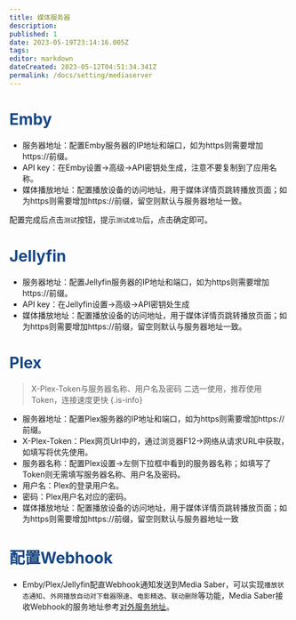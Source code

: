 ```yaml
---
title: 媒体服务器
description: 
published: 1
date: 2023-05-19T23:14:16.005Z
tags: 
editor: markdown
dateCreated: 2023-05-12T04:51:34.341Z
permalink: /docs/setting/mediaserver
---
```


# <font color=#184785>Emby</font>
- 服务器地址：配置Emby服务器的IP地址和端口，如为https则需要增加https://前缀。
- API key：在Emby设置->高级->API密钥处生成，注意不要复制到了应用名称。
- 媒体播放地址：配置播放设备的访问地址，用于媒体详情页跳转播放页面；如为https则需要增加https://前缀，留空则默认与服务器地址一致。

配置完成后点击`测试`按钮，提示`测试成功`后，点击确定即可。

# <font color=#184785>Jellyfin</font>
- 服务器地址：配置Jellyfin服务器的IP地址和端口，如为https则需要增加https://前缀。
- API key：在Jellyfin设置->高级->API密钥处生成
- 媒体播放地址：配置播放设备的访问地址，用于媒体详情页跳转播放页面；如为https则需要增加https://前缀，留空则默认与服务器地址一致。

# <font color=#184785>Plex</font>
> X-Plex-Token与服务器名称、用户名及密码 二选一使用，推荐使用Token，连接速度更快
> {.is-info}

- 服务器地址：配置Plex服务器的IP地址和端口，如为https则需要增加https://前缀。
- X-Plex-Token：Plex网页Url中的，通过浏览器F12->网络从请求URL中获取，如填写将优先使用。
- 服务器名称：配置Plex设置->左侧下拉框中看到的服务器名称；如填写了Token则无需填写服务器名称、用户名及密码。
- 用户名：Plex的登录用户名。
- 密码：Plex用户名对应的密码。
- 媒体播放地址：配置播放设备的访问地址，用于媒体详情页跳转播放页面；如为https则需要增加https://前缀，留空则默认与服务器地址一致


# <font color=#184785>配置Webhook</font>

- Emby/Plex/Jellyfin配直Webhook通知发送到Media Saber，可以实现`播放状态通知`、`外网播放自动对下载器限速`、`电影精选`、`联动删除`等功能，Media Saber接收Webhook的服务地址参考[对外服务地址](/名词解释#对外服务地址)。